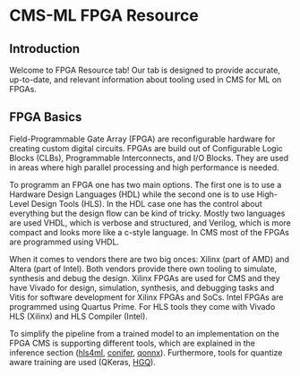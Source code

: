 # CMS-ML FPGA Resource
## Introduction
Welcome to FPGA Resource tab! Our tab is designed to provide accurate, up-to-date, and relevant information about tooling used in CMS for ML on FPGAs.

## FPGA Basics

Field-Programmable Gate Array (FPGA) are  reconfigurable hardware for creating custom digital circuits. FPGAs are build out of Configurable Logic Blocks (CLBs), Programmable Interconnects, and I/O Blocks. They are used in areas where high parallel processing and high performance is needed.

To programm an FPGA one has two main options. The first one is to use a Hardware Design Languages (HDL) while the second one is to use High-Level Design Tools (HLS). In the HDL case one has the control about everything but the design flow can be kind of tricky. Mostly two languages are used VHDL, which is verbose and structured, and Verilog, which is more compact and looks more like a c-style language. In CMS most of the FPGAs are programmed using VHDL.

When it comes to vendors there are two big onces: Xilinx (part of AMD) and Altera (part of Intel). Both vendors provide there own tooling to simulate, synthesis and debug the design. Xilinx FPGAs are used for CMS and they have Vivado for design, simulation, synthesis, and debugging tasks and Vitis for software development for Xilinx FPGAs and SoCs. Intel FPGAs are programmed using Quartus Prime. For HLS tools they come with Vivado HLS (Xilinx) and HLS Compiler (Intel).

To simplify the pipeline from a trained model to an implementation on the FPGA CMS is supporting different tools, which are explained in the inference section ([hls4ml](../../inference/hls4ml.md), [conifer](../../inference/conifer.md), [qonnx](../../inference/qonnx.md)). Furthermore, tools for quantize aware training are used (QKeras, [HGQ](../../training/HGQ.md)).
